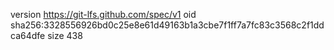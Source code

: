 version https://git-lfs.github.com/spec/v1
oid sha256:3328556926bd0c25e8e61d49163b1a3cbe7f1ff7a7fc83c3568c2f1ddca64dfe
size 438
